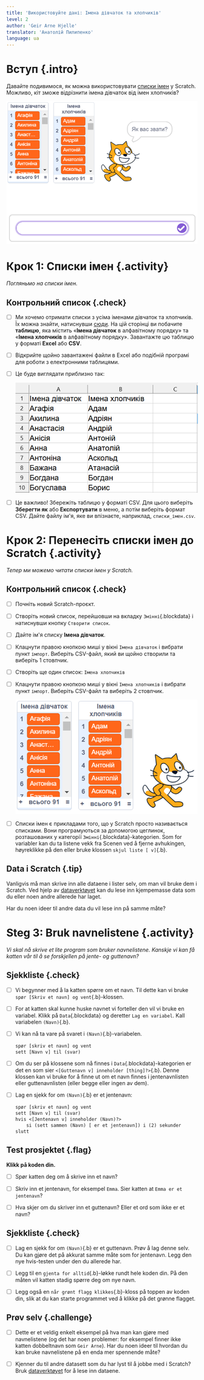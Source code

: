 ```yaml
---
title: 'Використовуйте дані: Імена дівчаток та хлопчиків'
level: 2
author: 'Geir Arne Hjelle'
translator: 'Анатолій Пилипенко'
language: ua
---
```



# Вступ {.intro}

Давайте подивимося, як можна використовувати [списки імен](https://docs.google.com/spreadsheets/d/1RlKtvPeGG5bcNv9uiWwC6nC0mB9HJwDltoQRlZR9adM/edit?usp=sharing) у Scratch. Можливо, кіт зможе відрізнити імена дівчаток від імен хлопчиків?

![Illustrer katten Felix som skiller mellom jente- og guttenavn](data_navn_ua.png)


# Крок 1: Списки імен {.activity}

*Погляньмо на списки імен.*

## Контрольний список {.check}

- [ ] Ми хочемо отримати списки з усіма іменами дівчаток та хлопчиків. Їх можна знайти, натиснувши [сюди](https://docs.google.com/spreadsheets/d/1RlKtvPeGG5bcNv9uiWwC6nC0mB9HJwDltoQRlZR9adM/edit?gid=0#gid=0). На цій сторінці ви   побачите **таблицю**, яка містить «**Імена дівчаток** в алфавітному порядку» та «**Імена хлопчиків** в алфавітному порядку». Завантажте цю таблицю у форматі **Excel** або **CSV**.

- [ ] Відкрийте щойно завантажені файли в Excel або подібній програмі для роботи з електронними таблицями.

- [ ] Це буде виглядати приблизно так:

    ![Bilde av regneark med kolonne for jente- og guttenavn](navnelister_regneark_ua.png)

- [ ] Це важливо! Збережіть таблицю у форматі CSV. Для цього виберіть **Зберегти як** або **Експортувати** в меню, а потім виберіть формат CSV. Дайте файлу ім'я, яке ви впізнаєте, наприклад, `списки_імен.csv`.

# Крок 2: Перенесіть списки імен до Scratch {.activity}

*Тепер ми можемо читати списки імен у Scratch.*

## Контрольний список {.check}

- [ ] Почніть новий Scratch-проєкт.

- [ ] Створіть новий список, перейшовши на вкладку `Змінні`{.blockdata} і натиснувши кнопку `Створити список`.

- [ ] Дайте ім'я списку **Імена дівчаток**.

- [ ] Клацнути правою кнопкою миші у вікні  `Імена дівчаток` і вибрати пункт `імпорт`. Виберіть CSV-файл, який ви щойно           створили та виберіть 1 стовпчик.

- [ ] Створіть ще один список: `Імена хлопчиків`

- [ ] Клацнути правою кнопкою миші у вікні  `Імена хлопчиків` і вибрати пункт `імпорт`. Виберіть CSV-файл  та виберіть 2          стовпчик.

    ![Bilde av navnelistene i Scratch](navnelister_scratch_ua.png)

- [ ] Списки імен є прикладами того, що у Scratch просто називається списками. Вони програмуються за допомогою цеглинок,       розташованих у категорії `Змінні`{.blockdata}-kategorien. Som for variabler kan du ta listene vekk fra
  Scenen ved å fjerne avhukingen, høyreklikke på den eller bruke klossen `skjul
  liste [ v]`{.b}.

## Data i Scratch {.tip}

Vanligvis må man skrive inn alle dataene i lister selv, om man vil bruke dem i
Scratch. Ved hjelp av [dataverktøyet](../data/data.html) kan du lese inn
kjempemasse data som du eller noen andre allerede har laget.

Har du noen ideer til andre data du vil lese inn på samme måte?


# Steg 3: Bruk navnelistene {.activity}

*Vi skal nå skrive et lite program som bruker navnelistene. Kanskje vi kan få
katten vår til å se forskjellen på jente- og guttenavn?*

## Sjekkliste {.check}

- [ ] Vi begynner med å la katten spørre om et navn. Til dette kan vi bruke `spør
  [Skriv et navn] og vent`{.b}-klossen.

- [ ] For at katten skal kunne huske navnet vi forteller den vil vi bruke en
  variabel. Klikk på `Data`{.blockdata} og deretter `Lag en variabel`. Kall
  variabelen `(Navn)`{.b}.

- [ ] Vi kan nå ta vare på svaret i `(Navn)`{.b}-variabelen.

  ```blocks
  spør [skriv et navn] og vent
  sett [Navn v] til (svar)
  ```

- [ ] Om du ser på klossene som nå finnes i `Data`{.blockdata}-kategorien er det en
  som sier `<[Guttenavn v] inneholder [thing]?>`{.b}. Denne klossen kan vi bruke
  for å finne ut om et navn finnes i jentenavnlisten eller guttenavnlisten
  (eller begge eller ingen av dem).

- [ ] Lag en sjekk for om `(Navn)`{.b} er et jentenavn:

  ```blocks
  spør [skriv et navn] og vent
  sett [Navn v] til (svar)
  hvis <[Jentenavn v] inneholder (Navn)?>
      si (sett sammen (Navn) [ er et jentenavn]) i (2) sekunder
  slutt
  ```

## Test prosjektet {.flag}

__Klikk på koden din.__

- [ ] Spør katten deg om å skrive inn et navn?

- [ ] Skriv inn et jentenavn, for eksempel `Emma`. Sier katten at `Emma er et
  jentenavn`?

- [ ] Hva skjer om du skriver inn et guttenavn? Eller et ord som ikke er et navn?

## Sjekkliste {.check}

- [ ] Lag en sjekk for om `(Navn)`{.b} er et guttenavn. Prøv å lag denne selv. Du
  kan gjøre det på akkurat samme måte som for jentenavn. Legg den nye
  hvis-testen under den du allerede har.

- [ ] Legg til en `gjenta for alltid`{.b}-løkke rundt hele koden din. På den måten vil
  katten stadig spørre deg om nye navn.

- [ ] Legg også en `når grønt flagg klikkes`{.b}-kloss på toppen av koden din, slik
  at du kan starte programmet ved å klikke på det grønne flagget.

## Prøv selv {.challenge}

- [ ] Dette er et veldig enkelt eksempel på hva man kan gjøre med navnelistene (og
  det har noen problemer: for eksempel finner ikke katten dobbeltnavn
  som `Geir Arne`). Har du noen ideer til hvordan du kan bruke navnelistene på
  en enda mer spennende måte?

- [ ] Kjenner du til andre datasett som du har lyst til å jobbe med i Scratch? Bruk
  [dataverktøyet](../data/data.html) for å lese inn dataene.
